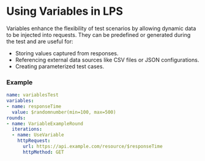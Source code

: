 
# Using Variables in LPS

Variables enhance the flexibility of test scenarios by allowing dynamic data to be injected into requests. They can be predefined or generated during the test and are useful for:
- Storing values captured from responses.
- Referencing external data sources like CSV files or JSON configurations.
- Creating parameterized test cases.

### Example
```yaml
name: variablesTest
variables:
- name: responseTime
  value: $randomnumber(min=100, max=500)
rounds:
- name: VariableExampleRound
  iterations:
  - name: UseVariable
    httpRequest:
      url: https://api.example.com/resource/$responseTime
      httpMethod: GET
```

